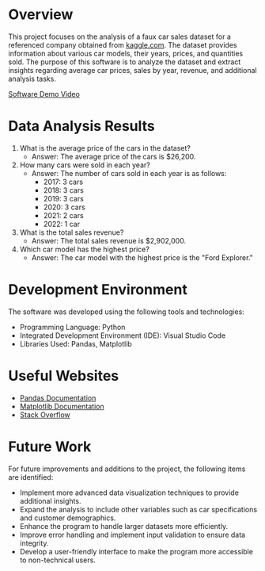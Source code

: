 # Overview

This project focuses on the analysis of a faux car sales dataset for a referenced company obtained from [kaggle.com](kaggle.com). The dataset provides information about various car models, their years, prices, and quantities sold. The purpose of this software is to analyze the dataset and extract insights regarding average car prices, sales by year, revenue, and additional analysis tasks.

[Software Demo Video](https://drive.google.com/file/d/1x1S0LxLCBE4XXebp51atqLmBxgk_3ask/view?usp=sharing)

# Data Analysis Results

1. What is the average price of the cars in the dataset?
    - Answer: The average price of the cars is $26,200.
2. How many cars were sold in each year?
    - Answer: The number of cars sold in each year is as follows:
        - 2017: 3 cars
        - 2018: 3 cars
        - 2019: 3 cars
        - 2020: 3 cars
        - 2021: 2 cars
        - 2022: 1 car
3. What is the total sales revenue?
    - Answer: The total sales revenue is $2,902,000.
4. Which car model has the highest price?
    - Answer: The car model with the highest price is the "Ford Explorer."

# Development Environment

The software was developed using the following tools and technologies:

  - Programming Language: Python
  - Integrated Development Environment (IDE): Visual Studio Code
  - Libraries Used: Pandas, Matplotlib

# Useful Websites

* [Pandas Documentation](https://pandas.pydata.org/docs/)
* [Matplotlib Documentation](https://matplotlib.org/stable/contents.html)
* [Stack Overflow](https://stackoverflow.com/)

# Future Work

For future improvements and additions to the project, the following items are identified:

  * Implement more advanced data visualization techniques to provide additional insights.
  * Expand the analysis to include other variables such as car specifications and customer demographics.
  * Enhance the program to handle larger datasets more efficiently.
  * Improve error handling and implement input validation to ensure data integrity.
  * Develop a user-friendly interface to make the program more accessible to non-technical users.